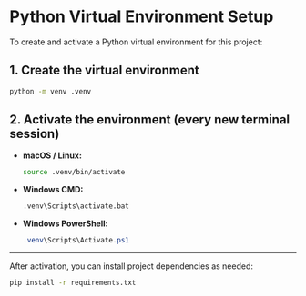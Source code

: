 # Python Virtual Environment Setup

To create and activate a Python virtual environment for this project:

## 1. Create the virtual environment

```bash
python -m venv .venv
```

## 2. Activate the environment (every new terminal session)

- **macOS / Linux:**
  ```bash
  source .venv/bin/activate
  ```

- **Windows CMD:**
  ```cmd
  .venv\Scripts\activate.bat
  ```

- **Windows PowerShell:**
  ```powershell
  .venv\Scripts\Activate.ps1
  ```

---

After activation, you can install project dependencies as needed:

```bash
pip install -r requirements.txt
```
